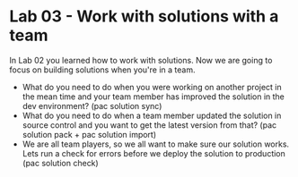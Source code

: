 # Lab 03 - Work with solutions with a team

In Lab 02 you learned how to work with solutions. Now we are going to focus on building solutions when you're in a team.

* What do you need to do when you were working on another project in the mean time and your team member has improved the solution in the dev environment? 
(pac solution sync)
* What do you need to do when a team member updated the solution in source control and you want to get the latest version from that? (pac solution pack + pac solution import)
* We are all team players, so we all want to make sure our solution works. Lets run a check for errors before we deploy the solution to production (pac solution check)